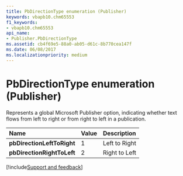 ```yaml
---
title: PbDirectionType enumeration (Publisher)
keywords: vbapb10.chm65553
f1_keywords:
- vbapb10.chm65553
api_name:
- Publisher.PbDirectionType
ms.assetid: cb4f69e5-88a0-ab05-d61c-8b770cea147f
ms.date: 06/08/2017
ms.localizationpriority: medium
---
```



# PbDirectionType enumeration (Publisher)

Represents a global Microsoft Publisher option, indicating whether text flows from left to right or from right to left in a publication.



|Name|Value|Description|
|:-----|:-----|:-----|
| **pbDirectionLeftToRight**|1|Left to Right|
| **pbDirectionRightToLeft**|2|Right to Left|

[!include[Support and feedback](~/includes/feedback-boilerplate.md)]